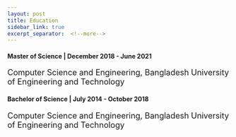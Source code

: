 ```yaml
---
layout: post
title: Education
sidebar_link: true
excerpt_separator:  <!--more-->
---
```


#### Master of Science | December 2018 - June 2021
<font size="4"> Computer Science and Engineering, Bangladesh University of Engineering and Technology </font>

#### Bachelor of Science | July 2014 - October 2018
<font size="4"> Computer Science and Engineering, Bangladesh University of Engineering and Technology </font>
